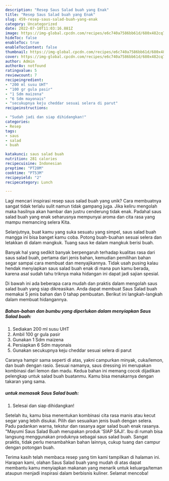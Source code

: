```yaml
---
description: "Resep Saus Salad buah yang Enak"
title: "Resep Saus Salad buah yang Enak"
slug: 459-resep-saus-salad-buah-yang-enak
category: Uncategorized
date: 2022-07-10T11:03:16.881Z
image: https://img-global.cpcdn.com/recipes/e6c740a7586bb61d/680x482cq70/saus-salad-buah-foto-resep-utama.jpg
hideToc: false
enableToc: true
enableTocContent: false
thumbnail: https://img-global.cpcdn.com/recipes/e6c740a7586bb61d/680x482cq70/saus-salad-buah-foto-resep-utama.jpg
cover: https://img-global.cpcdn.com/recipes/e6c740a7586bb61d/680x482cq70/saus-salad-buah-foto-resep-utama.jpg
author: Admin
authorAv: notfound
ratingvalue: 5
reviewcount: 7
recipeingredient:
- "200 ml susu UHT"
- "100 gr gula pasir"
- "1 Sdm maizena"
- "6 Sdm mayonais"
- "secukupnya keju cheddar sesuai selera di parut"
recipeinstructions:

- "Sudah jadi dan siap dihidangkan!"
categories:
- Resep
tags:
- saus
- salad
- buah

katakunci: saus salad buah 
nutrition: 281 calories
recipecuisine: Indonesian
preptime: "PT20M"
cooktime: "PT53M"
recipeyield: "2"
recipecategory: Lunch

---
```





Lagi mencari inspirasi resep saus salad buah yang unik? Cara membuatnya sangat tidak terlalu sulit namun tidak gampang juga. Jika keliru mengolah maka hasilnya akan hambar dan justru cenderung tidak enak. Padahal saus salad buah yang enak seharusnya mempunyai aroma dan cita rasa yang mampu memancing selera Kita.





Selanjutnya, buat kamu yang suka sesuatu yang simpel, saus salad buah mangga ini bisa banget kamu coba. Potong buah-buahan sesuai selera dan letakkan di dalam mangkuk. Tuang saus ke dalam mangkuk berisi buah.

Banyak hal yang sedikit banyak berpengaruh terhadap kualitas rasa dari saus salad buah, pertama dari jenis bahan, kemudian pemilihan bahan segar sampai cara membuat dan menyajikannya. Tidak usah pusing kalau hendak menyiapkan saus salad buah enak di mana pun kamu berada, karena asal sudah tahu triknya maka hidangan ini dapat jadi sajian spesial.






Di bawah ini ada beberapa cara mudah dan praktis dalam mengolah saus salad buah yang siap dikreasikan. Anda dapat membuat Saus Salad buah memakai 5 jenis bahan dan 0 tahap pembuatan. Berikut ini langkah-langkah dalam membuat hidangannya.

<!--inarticleads1-->

##### Bahan-bahan dan bumbu yang diperlukan dalam menyiapkan Saus Salad buah:

1. Sediakan 200 ml susu UHT
1. Ambil 100 gr gula pasir
1. Gunakan 1 Sdm maizena
1. Persiapkan 6 Sdm mayonais
1. Gunakan secukupnya keju cheddar sesuai selera di parut


Caranya hampir sama seperti di atas, yakni campurkan minyak, cuka/lemon, dan buah dengan rasio. Sesuai namanya, saus dressing ini merupakan kombinasi dari lemon dan madu. Kedua bahan ini memang cocok dijadikan pelengkap untuk salad buah buatanmu. Kamu bisa menakarnya dengan takaran yang sama. 

<!--inarticleads2-->

#####  untuk memasak Saus Salad buah:


1. Selesai dan siap dihidangkan!

Setelah itu, kamu bisa menentukan kombinasi cita rasa manis atau kecut segar yang lebih disukai. Pilih dan sesuaikan jenis buah dengan selera. Padu padankan warna, tekstur dan rasanya agar salad buah enak rasanya. &#34;Mayumi Saus Salad Buah merupakan produk &#39;SIAP SAJI&#39;. Ibu di rumah bisa langsung menggunakan produknya sebagai saus salad buah. Sangat praktis, tidak perlu menambahkan bahan lainnya, cukup tuang dan campur dengan potongan buah. 

Terima kasih telah membaca resep yang tim kami tampilkan di halaman ini. Harapan kami, olahan Saus Salad buah yang mudah di atas dapat membantu kamu menyiapkan makanan yang menarik untuk keluarga/teman ataupun menjadi inspirasi dalam berbisnis kuliner. Selamat mencoba!
